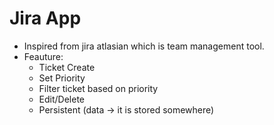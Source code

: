 # Jira App
* Inspired from jira atlasian which is team management tool.
* Feauture:
    * Ticket Create
    * Set Priority
    * Filter ticket based on priority
    * Edit/Delete 
    * Persistent (data -> it is stored somewhere)
